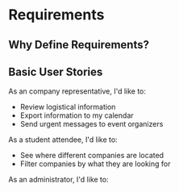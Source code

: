 # Requirements

## Why Define Requirements?

## Basic User Stories
As an company representative, I'd like to:
- Review logistical information
- Export information to my calendar
- Send urgent messages to event organizers

As a student attendee, I'd like to:
- See where different companies are located
- Filter companies by what they are looking for

As an administrator, I'd like to:
